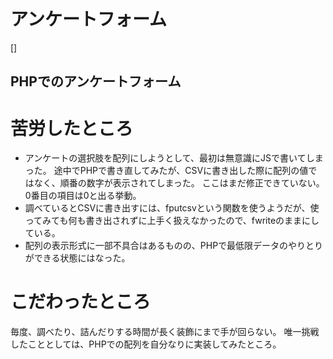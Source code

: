 # アンケートフォーム
[]
## PHPでのアンケートフォーム    

# 苦労したところ
- アンケートの選択肢を配列にしようとして、最初は無意識にJSで書いてしまった。
途中でPHPで書き直してみたが、CSVに書き出した際に配列の値ではなく、順番の数字が表示されてしまった。
ここはまだ修正できていない。0番目の項目は0と出る挙動。
- 調べているとCSVに書き出すには、fputcsvという関数を使うようだが、使ってみても何も書き出されずに上手く扱えなかったので、fwriteのままにしている。
- 配列の表示形式に一部不具合はあるものの、PHPで最低限データのやりとりができる状態にはなった。

# こだわったところ
毎度、調べたり、詰んだりする時間が長く装飾にまで手が回らない。
唯一挑戦したこととしては、PHPでの配列を自分なりに実装してみたところ。